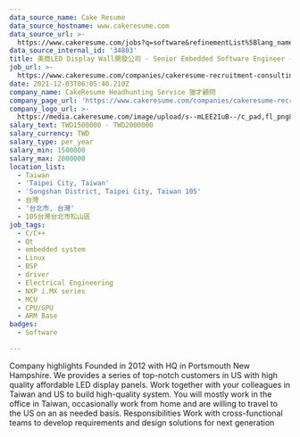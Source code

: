 ```yaml
---
data_source_name: Cake Resume
data_source_hostname: www.cakeresume.com
data_source_url: >-
  https://www.cakeresume.com/jobs?q=software&refinementList%5Blang_name%5D%5B0%5D=English&refinementList%5Bsalary_type%5D=per_year&range%5Bsalary_range%5D%5Bmin%5D=1000000&page=2
data_source_internal_id: '34803'
title: 美商LED Display Wall開發公司 - Senior Embedded Software Engineer - PH
job_url: >-
  https://www.cakeresume.com/companies/cakeresume-recruitment-consulting/jobs/b0cbcb
date: 2021-12-03T06:05:40.210Z
company_name: CakeResume Headhunting Service 獵才顧問
company_page_url: 'https://www.cakeresume.com/companies/cakeresume-recruitment-consulting'
company_logo_url: >-
  https://media.cakeresume.com/image/upload/s--mLEE21uB--/c_pad,fl_png8,h_200,w_200/v1620881212/vdbipassrdfr8omwzeq6.png
salary_text: TWD1500000 - TWD2000000
salary_currency: TWD
salary_type: per_year
salary_min: 1500000
salary_max: 2000000
location_list:
  - Taiwan
  - 'Taipei City, Taiwan'
  - 'Songshan District, Taipei City, Taiwan 105'
  - 台灣
  - '台北市, 台灣'
  - 105台灣台北市松山區
job_tags:
  - C/C++
  - Qt
  - embedded system
  - Linux
  - BSP
  - driver
  - Electrical Engineering
  - NXP i.MX series
  - MCU
  - CPU/GPU
  - ARM Base
badges:
  - Software

---
```


Company highlights Founded in 2012 with HQ in Portsmouth New Hampshire. We provides a series of top-notch customers in US with high quality affordable LED display panels. Work together with your colleagues in Taiwan and US to build high-quality system. You will mostly work in the office in Taiwan, occasionally work from home and are willing to travel to the US on an as needed basis. Responsibilities Work with cross-functional teams to develop requirements and design solutions for next generation